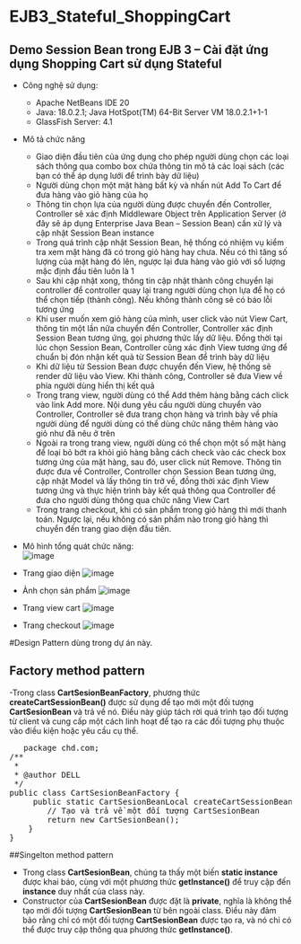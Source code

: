# EJB3_Stateful_ShoppingCart
## Demo Session Bean trong EJB 3 – Cài đặt ứng dụng Shopping Cart sử dụng Stateful
 * Công nghệ sử dụng:
   - Apache NetBeans IDE 20
   - Java: 18.0.2.1; Java HotSpot(TM) 64-Bit Server VM 18.0.2.1+1-1
   - GlassFish Server: 4.1 
* Mô tả chức năng
   - Giao diện đầu tiên của ứng dụng cho phép người dùng chọn các loại sách thông qua combo box chứa thông tin mô tả các loại sách (các bạn có thể áp dụng lưới để trình bày dữ liệu)
   - Người dùng chọn một mặt hàng bất kỳ và nhấn nút Add To Cart để đưa hàng vào giỏ hàng của họ
   - Thông tin chọn lựa của người dùng được chuyển đến Controller, Controller sẽ xác định Middleware Object trên Application Server (ở đây sẽ áp dụng Enterprise Java Bean – Session Bean) cần xử lý và cập nhật Session Bean instance
   - Trong quá trình cập nhật Session Bean, hệ thống có nhiệm vụ kiểm tra xem mặt hàng đã có trong giỏ hàng hay chưa. Nếu có thì tăng số lượng của mặt hàng đó lên, ngược lại đưa hàng vào giỏ với số lượng mặc định đầu tiên luôn là 1
   - Sau khi cập nhật xong, thông tin cập nhật thành công chuyển lại controller để controller quay lại trang người dùng chọn lựa để họ có thể chọn tiếp (thành công). Nếu không thành công sẽ có báo lỗi tương ứng
   - Khi user muốn xem giỏ hàng của mình, user click vào nút View Cart, thông tin một lần nữa chuyển đến Controller, Controller xác định Session Bean tương ứng, gọi phương thức lấy dữ liệu. Đồng thời tại lúc chọn Session Bean, Controller cũng xác định View tương ứng để    chuẩn bị đón nhận kết quả từ Session Bean để trình bày dữ liệu
   - Khi dữ liệu từ Session Bean được chuyển đến View, hệ thống sẽ render dữ liệu vào View. Khi thành công, Controller sẽ đưa View về phía người dùng hiển thị kết quả
   - Trong trang view, người dùng có thể Add thêm hàng bằng cách click vào link Add more. Nội dung yêu cầu người dùng chuyển vào Controller, Controller sẽ đưa trang chọn hàng và trình bày về phía người dùng để người dùng có thể dùng chức năng thêm hàng vào giỏ như đã       nêu ở trên
   - Ngoài ra trong trang view, người dùng có thể chọn một số mặt hàng để loại bỏ bớt ra khỏi giỏ hàng bằng cách check vào các check box tương ứng của mặt hàng, sau đó, user click nút Remove. Thông tin được đưa về Controller, Controller chọn Session Bean tương ứng, cập    nhật Model và lấy thông tin trở về, đồng thời xác định View tương ứng và thực hiện trình bày kết quả thông qua Controller để đưa cho người dùng thông qua chức năng View Cart
   - Trong trang checkout, khi có sản phẩm trong giỏ hàng thì mới thanh toán. Ngược lại, nếu không có sản phầm nào trong giỏ hàng thì chuyển đến trang giao diện đầu tiên.

* Mô hình tổng quát chức năng: <br>
   ![image](https://github.com/idiotman-2212/EJB3_Stateful_ShoppingCart/assets/82036270/cef38791-d279-4843-b445-ccc49ab2d1aa)

- Trang giao diện
![image](https://github.com/idiotman-2212/EJB3_Stateful_ShoppingCart/assets/82036270/f3459e84-f518-476b-b0d3-a60fd6f19464)

- Ảnh chọn sản phẩm
![image](https://github.com/idiotman-2212/EJB3_Stateful_ShoppingCart/assets/82036270/ed42fd97-972a-48fe-a190-584ad8069fee)

- Trang view cart
![image](https://github.com/idiotman-2212/EJB3_Stateful_ShoppingCart/assets/82036270/1b210ab9-342e-4d67-914f-7d71f6961f7d)

- Trang checkout
![image](https://github.com/idiotman-2212/EJB3_Stateful_ShoppingCart/assets/82036270/7871bd31-8564-47ed-9133-9c9dc01c25be)

#Design Pattern dùng trong dự án này.
## Factory method pattern
-Trong class **CartSesionBeanFactory**, phương thức **createCartSessionBean()** được sử dụng để tạo mới một đối tượng **CartSesionBean** và trả về nó. Điều này giúp tách rời quá trình tạo đối tượng từ client và cung cấp một cách linh hoạt để tạo ra các đối tượng phụ thuộc vào điều kiện hoặc yêu cầu cụ thể.
<pre>
   package chd.com;
/**
 *
 * @author DELL
 */
public class CartSesionBeanFactory {
     public static CartSesionBeanLocal createCartSessionBean() {
        // Tạo và trả về một đối tượng CartSesionBean
        return new CartSesionBean();
    }
}
</pre>


##Singelton method pattern
- Trong class **CartSesionBean**, chúng ta thấy một biến **static instance** được khai báo, cùng với một phương thức **getInstance()** để truy cập đến **instance** duy nhất của class này.
- Constructor của **CartSesionBean** được đặt là **private**, nghĩa là không thể tạo mới đối tượng **CartSesionBean** từ bên ngoài class. Điều này đảm bảo rằng chỉ có một đối tượng **CartSesionBean** được tạo ra, và nó chỉ có thể được truy cập thông qua phương thức **getInstance()**.
